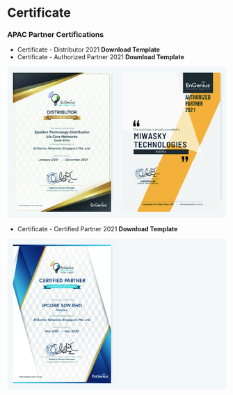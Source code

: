 # Certificate

### APAC Partner Certifications

* Certificate - Distributor 2021 **Download Template** 
* Certificate - Authorized Partner 2021 **Download Template**

![](../../.gitbook/assets/gong-zuo-qu-yu-16-fu-ben-26100.jpg)

* Certificate - Certified Partner 2021 **Download Template**

![](../../.gitbook/assets/gong-zuo-qu-yu-16-fu-ben-27100.jpg)

